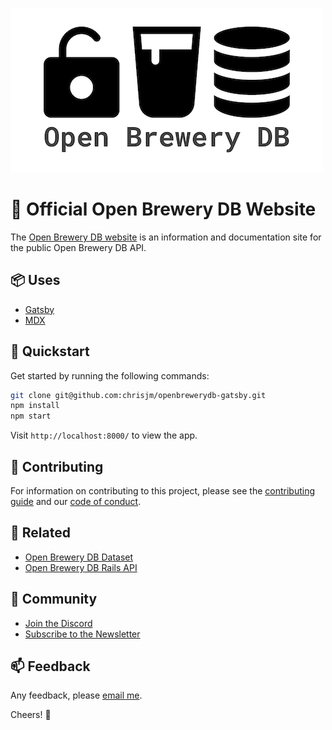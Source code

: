 ![Open Brewery DB logo](obdb-logo-md.jpg)

# 🍻 Official Open Brewery DB Website

The [Open Brewery DB website](https://www.openbrewerydb.org/) is an information and documentation site for the public Open Brewery DB API.

## 📦 Uses

* [Gatsby](https://www.gatsbyjs.org/)
* [MDX](https://mdxjs.com/)

## 🚀 Quickstart

Get started by running the following commands:

```bash
git clone git@github.com:chrisjm/openbrewerydb-gatsby.git
npm install
npm start
```

Visit `http://localhost:8000/` to view the app.

## 🤝 Contributing

For information on contributing to this project, please see the [contributing guide](CONTRIBUTING.md) and our [code of conduct](CODE_OF_CONDUCT.md).

## 🔗 Related

* [Open Brewery DB Dataset](https://github.com/openbrewerydb/openbrewerydb)
* [Open Brewery DB Rails API](https://github.com/chrisjm/openbrewerydb-rails-api)

## 👾 Community

* [Join the Discord](https://discord.gg/SHtpdEN)
* [Subscribe to the Newsletter](http://eepurl.com/dBjS0j)

## 📫 Feedback

Any feedback, please [email me](mailto:chris@openbrewerydb.org).

Cheers! 🍻
